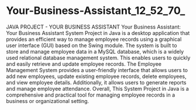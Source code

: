 # Your-Business-Assistant_12_52_70_
JAVA PROJECT - YOUR BUSINESS ASSISTANT
Your Business Assistant: Your Business Assistant System Project in Java is a desktop application that provides an efficient way to manage employee records using a graphical user interface (GUI) based on the Swing module. 
The system is built to store and manage employee data in a MySQL database, which is a widely used relational database management system. This enables users to quickly and easily retrieve and update employee records.
The Employee Management System provides a user-friendly interface that allows users to add new employees, update existing employee records, delete employees, and view employee details. Additionally, it allows users to generate reports and manage employee attendance.
Overall, This System Project in Java is a comprehensive and practical tool for managing employee records in a business or organizational setting.

